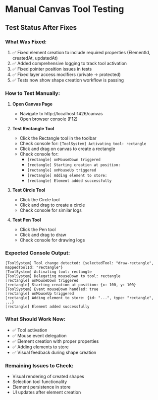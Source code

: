 # Manual Canvas Tool Testing

## Test Status After Fixes

### What Was Fixed:
1. ✅ Fixed element creation to include required properties (ElementId, createdAt, updatedAt)
2. ✅ Added comprehensive logging to track tool activation
3. ✅ Fixed pointer position issues in tests
4. ✅ Fixed layer access modifiers (private -> protected)
5. ✅ Tests now show shape creation workflow is passing

### How to Test Manually:

1. **Open Canvas Page**
   - Navigate to http://localhost:1426/canvas
   - Open browser console (F12)

2. **Test Rectangle Tool**
   - Click the Rectangle tool in the toolbar
   - Check console for: `[ToolSystem] Activating tool: rectangle`
   - Click and drag on canvas to create a rectangle
   - Check console for:
     - `[rectangle] onMouseDown triggered`
     - `[rectangle] Starting creation at position:`
     - `[rectangle] onMouseUp triggered`
     - `[rectangle] Adding element to store:`
     - `[rectangle] Element added successfully`

3. **Test Circle Tool**
   - Click the Circle tool
   - Click and drag to create a circle
   - Check console for similar logs

4. **Test Pen Tool**
   - Click the Pen tool
   - Click and drag to draw
   - Check console for drawing logs

### Expected Console Output:
```
[ToolSystem] Tool change detected: {selectedTool: "draw-rectangle", mappedToolId: "rectangle"}
[ToolSystem] Activating tool: rectangle
[ToolSystem] Delegating mouseDown to tool: rectangle
[rectangle] onMouseDown triggered
[rectangle] Starting creation at position: {x: 100, y: 100}
[ToolSystem] Event mouseDown handled: true
[rectangle] onMouseUp triggered
[rectangle] Adding element to store: {id: "...", type: "rectangle", ...}
[rectangle] Element added successfully
```

### What Should Work Now:
- ✅ Tool activation
- ✅ Mouse event delegation
- ✅ Element creation with proper properties
- ✅ Adding elements to store
- ✅ Visual feedback during shape creation

### Remaining Issues to Check:
- Visual rendering of created shapes
- Selection tool functionality
- Element persistence in store
- UI updates after element creation